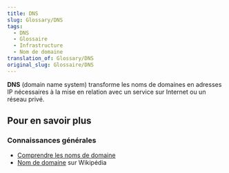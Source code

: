 ```yaml
---
title: DNS
slug: Glossary/DNS
tags:
  - DNS
  - Glossaire
  - Infrastructure
  - Nom de domaine
translation_of: Glossary/DNS
original_slug: Glossaire/DNS
---
```

**DNS** (domain name system) transforme les noms de domaines en adresses IP nécessaires à la mise en relation avec un service sur Internet ou un réseau privé.

## Pour en savoir plus

### Connaissances générales

- [Comprendre les noms de domaine](/fr/Apprendre/Comprendre_noms_de_domaine)
- [Nom de domaine](https://fr.wikipedia.org/wiki/Nom_de_domaine) sur Wikipédia
